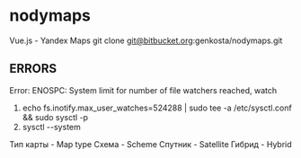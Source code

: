 # nodymaps

Vue.js - Yandex Maps
git clone git@bitbucket.org:genkosta/nodymaps.git


ERRORS
------

Error: ENOSPC: System limit for number of file watchers reached, watch
1. echo fs.inotify.max_user_watches=524288 | sudo tee -a /etc/sysctl.conf && sudo sysctl -p
2. sysctl --system

Тип карты - Map type
Схема     - Scheme
Спутник   - Satellite
Гибрид    - Hybrid
